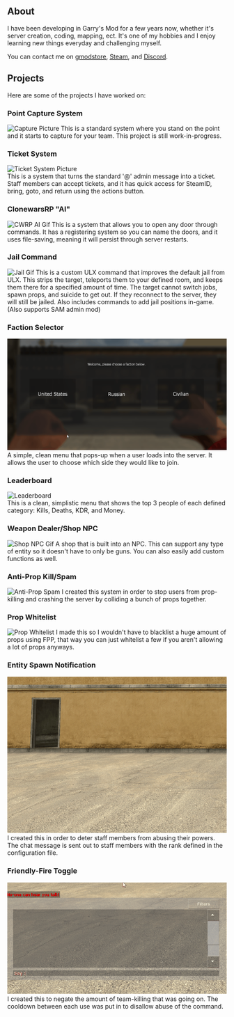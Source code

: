 ## About

I have been developing in Garry's Mod for a few years now, whether it's server creation, coding, mapping, ect. It's one of my hobbies and I enjoy learning new things everyday and challenging myself.

You can contact me on [gmodstore](https://www.gmodstore.com/users/privateryan), [Steam](https://steamcommunity.com/id/BigRVman/), and [Discord](https://discordapp.com/users/328348902732595210).

## Projects

Here are some of the projects I have worked on:

### Point Capture System
![Capture Picture](https://i.imgur.com/gB4u2a8.jpg)
This is a standard system where you stand on the point and it starts to capture for your team. This project is still work-in-progress.

### Ticket System
![Ticket System Picture](https://i.imgur.com/HBMJ31a.png)                                               
This is a system that turns the standard '@' admin message into a ticket. Staff members can accept tickets, and it has quick access for SteamID, bring, goto, and return using the actions button.

### ClonewarsRP "AI"
![CWRP AI Gif](https://raw.githubusercontent.com/privateryann1/ryan-portfolio/master/gifs/simpleai.gif)
This is a system that allows you to open any door through commands. It has a registering system so you can name the doors, and it uses file-saving, meaning it will persist through server restarts. 

### Jail Command
![Jail Gif](https://raw.githubusercontent.com/privateryann1/ryan-portfolio/master/gifs/jailcommand.gif)
This is a custom ULX command that improves the default jail from ULX. This strips the target, teleports them to your defined room, and keeps them there for a specified amount of time. The target cannot switch jobs, spawn props, and suicide to get out. If they reconnect to the server, they will still be jailed. Also includes commands to add jail positions in-game. (Also supports SAM admin mod)

### Faction Selector
![Faction Selector Gif](https://raw.githubusercontent.com/privateryann1/ryan-portfolio/master/gifs/factionselector.gif)
A simple, clean menu that pops-up when a user loads into the server. It allows the user to choose which side they would like to join.

### Leaderboard
![Leaderboard](https://i.imgur.com/buYlR4c.png)                                                     
This is a clean, simplistic menu that shows the top 3 people of each defined category: Kills, Deaths, KDR, and Money.

### Weapon Dealer/Shop NPC
![Shop NPC Gif](https://raw.githubusercontent.com/privateryann1/ryan-portfolio/master/gifs/shopnpc.gif)
A shop that is built into an NPC. This can support any type of entity so it doesn't have to only be guns. You can also easily add custom functions as well.

### Anti-Prop Kill/Spam
![Anti-Prop Spam](https://raw.githubusercontent.com/privateryann1/ryan-portfolio/master/gifs/anti-prop-kill.gif)
I created this system in order to stop users from prop-killing and crashing the server by colliding a bunch of props together.

### Prop Whitelist
![Prop Whitelist](https://raw.githubusercontent.com/privateryann1/ryan-portfolio/master/gifs/propwhitelist.gif)
I made this so I wouldn't have to blacklist a huge amount of props using FPP, that way you can just whitelist a few if you aren't allowing a lot of props anyways.

### Entity Spawn Notification
![Ent Spawn Notify](https://raw.githubusercontent.com/privateryann1/ryan-portfolio/master/gifs/spawnnotify.gif)
I created this in order to deter staff members from abusing their powers. The chat message is sent out to staff members with the rank defined in the configuration file.

### Friendly-Fire Toggle
![Friendly-Fire](https://raw.githubusercontent.com/privateryann1/ryan-portfolio/master/gifs/friendlyfire.gif)
I created this to negate the amount of team-killing that was going on. The cooldown between each use was put in to disallow abuse of the command.

